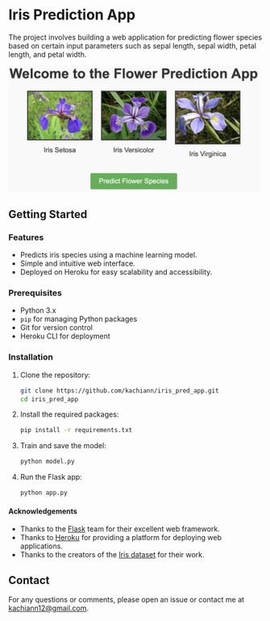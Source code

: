 # Iris Prediction App

The project involves building a web application for predicting flower species based on certain input parameters such as sepal length, sepal width, petal length, and petal width.

<img src="Image_.png" alt="Flower" width="500"/>


## Getting Started

### Features

- Predicts iris species using a machine learning model.
- Simple and intuitive web interface.
- Deployed on Heroku for easy scalability and accessibility.

### Prerequisites

- Python 3.x
- `pip` for managing Python packages
- Git for version control
- Heroku CLI for deployment

### Installation
1. Clone the repository:
   ```bash
   git clone https://github.com/kachiann/iris_pred_app.git
   cd iris_pred_app
2. Install the required packages:
    ```bash
    pip install -r requirements.txt
3. Train and save the model:
    ```bash
    python model.py
4. Run the Flask app:
    ```bash
    python app.py
#### Acknowledgements
- Thanks to the [Flask](https://flask.palletsprojects.com/) team for their excellent web framework.
- Thanks to [Heroku](https://www.heroku.com/) for providing a platform for deploying web applications.
- Thanks to the creators of the [Iris dataset](https://archive.ics.uci.edu/ml/datasets/iris) for their work.

## Contact

For any questions or comments, please open an issue or contact me at [kachiann12@gmail.com](mailto:kachiann12@gmail.com).
